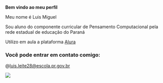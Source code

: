 **Bem vindo ao meu perfil**

Meu nome é Luis Miguel

Sou aluno do componente curricular de Pensamento Computacional pela rede estadual de educação do Paraná

Utilizo em aula a plataforma [Alura](https://www.alura.com.br)

### Você pode entrar em contato comigo:

@luis.leite28@escola.pr.gov.br

![](https://media1.tenor.com/m/gslLvdFGQDoAAAAC/bolsonaro.gif)
